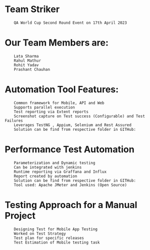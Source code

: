 # Team Striker
		QA World Cup Second Round Event on 17th April 2023

# Our Team Members are:

		Lata Sharma
		Rahul Mathur
		Rohit Yadav
		Prashant Chauhan

# Automation Tool Features:

		Common framework for Mobile, API and Web
		Supports parallel execution
		Test reporting via Extent reports
		Screenshot capture on Test success (Configurable) and Test Failures
		Leverages TestNG , Appium, Selenium and Rest Assured
		Solution can be find from respective folder in GITHub: 
		
# Performance Test Automation

		Parameterization and Dynamic testing
		Can be integrated with jenkins
		Runtime reporting via Graffana and Influx
		Report created by automation
		Solution can be find from respective folder in GITHub: 
		Tool used: Apache JMeter and Jenkins (Open Source)
		
# Testing Approach for a Manual Project

		Designing Test for Mobile App Testing
		Worked on Test Strategy
		Test plan for specific releases
		Test Estimation of Mobile testing task
